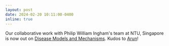 ```yaml
---
layout: post
date: 2024-02-20 10:11:00-0400
inline: true
---
```


Our collaborative work with Philip William Ingham's team at NTU, Singapore is now out on [Disease Models and Mechanisms](https://doi.org/10.1242/dmm.050724). Kudos to [Arun](https://www.linkedin.com/in/arun-kumar-kaliya-perumal-0186a3225/)!